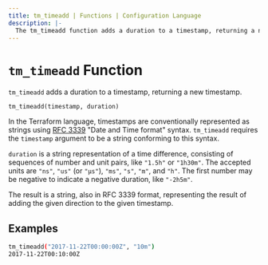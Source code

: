 ```yaml
---
title: tm_timeadd | Functions | Configuration Language
description: |-
  The tm_timeadd function adds a duration to a timestamp, returning a new timestamp.
---
```


# `tm_timeadd` Function

`tm_timeadd` adds a duration to a timestamp, returning a new timestamp.

```hcl
tm_timeadd(timestamp, duration)
```

In the Terraform language, timestamps are conventionally represented as
strings using [RFC 3339](https://tools.ietf.org/html/rfc3339)
"Date and Time format" syntax. `tm_timeadd` requires the `timestamp` argument
to be a string conforming to this syntax.

`duration` is a string representation of a time difference, consisting of
sequences of number and unit pairs, like `"1.5h"` or `"1h30m"`. The accepted
units are `"ns"`, `"us"` (or `"µs"`), `"ms"`, `"s"`, `"m"`, and `"h"`. The first
number may be negative to indicate a negative duration, like `"-2h5m"`.

The result is a string, also in RFC 3339 format, representing the result
of adding the given direction to the given timestamp.

## Examples

```sh
tm_timeadd("2017-11-22T00:00:00Z", "10m")
2017-11-22T00:10:00Z
```
